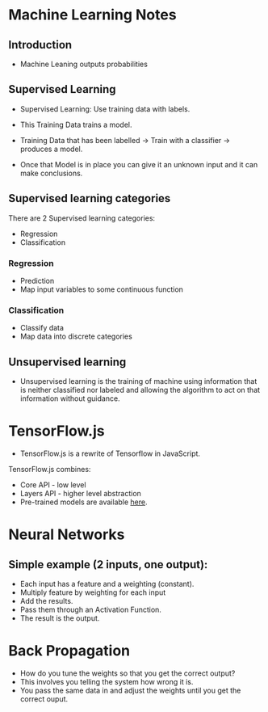 # Machine Learning Notes

## Introduction
* Machine Leaning outputs probabilities

## Supervised Learning

* Supervised Learning: Use training data with labels.

* This Training Data trains a model.

* Training Data that has been labelled -> Train  with a classifier -> produces a model.

* Once that Model is in place you can give it an unknown input and it can make conclusions.

## Supervised learning categories
There are 2 Supervised learning categories:
* Regression
* Classification

### Regression
* Prediction
* Map input variables to some continuous function

### Classification
* Classify data
* Map data into discrete categories

## Unsupervised learning

* Unsupervised learning is the training of machine using information that is neither classified nor labeled and allowing the algorithm to act on that information without guidance.

# TensorFlow.js

* TensorFlow.js is a rewrite of Tensorflow in JavaScript.

TensorFlow.js combines:

* Core API - low level
* Layers API - higher level abstraction
* Pre-trained models are available [here](https://www.tensorflow.org/js/models). 

# Neural Networks

 ## Simple example (2 inputs, one output):

* Each input has a feature and a weighting (constant).
* Multiply feature by weighting for each input
* Add the results.
* Pass them through an Activation Function. 
* The result is the output.


# Back Propagation 
* How do you tune the weights so that you get the correct output?
* This involves you telling the system how wrong it is.
* You pass the same data in and adjust the weights until you get the correct ouput.

